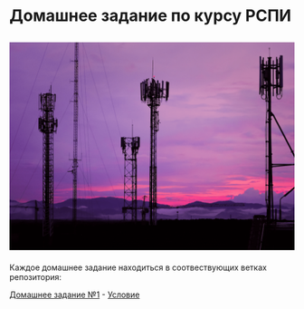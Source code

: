 # Домашнее задание по курсу РСПИ

![РСПИ](png/антенны.png)
------

Каждое домашнее задание находиться в соотвествующих ветках репозитория:

[Домашнее задание №1](https://github.com/AlfaIV/RFinfSystem/tree/hm1) - [Условие](condition\hm1.md)